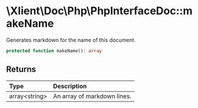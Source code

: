 # \\Xlient\\Doc\\Php\\PhpInterfaceDoc::makeName

Generates markdown for the name of this document.

```php
protected function makeName(): array
```

## Returns

| Type | Description |
| :--- | :--- |
| array\<string\> | An array of markdown lines. |